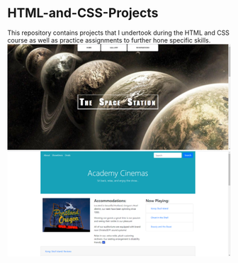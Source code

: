 # HTML-and-CSS-Projects
This repository contains projects that I undertook during the HTML and CSS course as well as practice assignments to further hone specific skills. 
<img src="Screenshots/HTML_CSS_1.png">
<img src="Screenshots/HTML_CSS_2.png">
